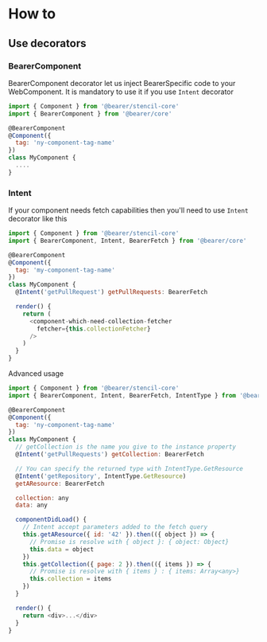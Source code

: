# How to

## Use decorators

### BearerComponent

BearerComponent decorator let us inject BearerSpecific code to your WebComponent. It is mandatory to use it if you use `Intent` decorator

```js
import { Component } from '@bearer/stencil-core'
import { BearerComponent } from '@bearer/core'

@BearerComponent
@Component({
  tag: 'ny-component-tag-name'
})
class MyComponent {
  ....
}
```

### Intent

If your component needs fetch capabilities then you'll need to use `Intent` decorator like this

```js
import { Component } from '@bearer/stencil-core'
import { BearerComponent, Intent, BearerFetch } from '@bearer/core'

@BearerComponent
@Component({
  tag: 'my-component-tag-name'
})
class MyComponent {
  @Intent('getPullRequest') getPullRequests: BearerFetch

  render() {
    return (
      <component-which-need-collection-fetcher
        fetcher={this.collectionFetcher}
      />
    )
  }
}
```

Advanced usage

```js
import { Component } from '@bearer/stencil-core'
import { BearerComponent, Intent, BearerFetch, IntentType } from '@bearer/core'

@BearerComponent
@Component({
  tag: 'ny-component-tag-name'
})
class MyComponent {
  // getCollection is the name you give to the instance property
  @Intent('getPullRequests') getCollection: BearerFetch

  // You can specify the returned type with IntentType.GetResource
  @Intent('getRepository', IntentType.GetResource)
  getAResource: BearerFetch

  collection: any
  data: any

  componentDidLoad() {
    // Intent accept parameters added to the fetch query
    this.getAResource({ id: '42' }).then(({ object }) => {
      // Promise is resolve with { object }: { object: Object}
      this.data = object
    })
    this.getCollection({ page: 2 }).then(({ items }) => {
      // Promise is resolve with { items } : { items: Array<any>}
      this.collection = items
    })
  }

  render() {
    return <div>...</div>
  }
}
```
